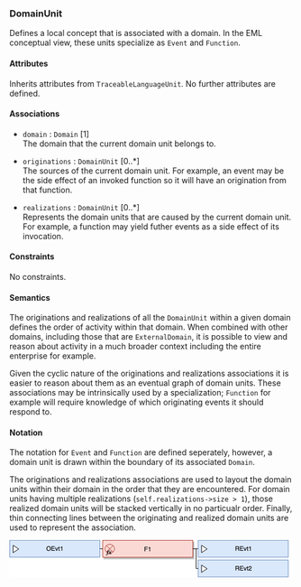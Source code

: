 ### DomainUnit

Defines a local concept that is associated with a domain. In the EML conceptual view, these units specialize as `Event` and `Function`.

#### Attributes

Inherits attributes from `TraceableLanguageUnit`. No further attributes are defined.

#### Associations

- `domain` : `Domain` [1]  
 The domain that the current domain unit belongs to.

- `originations` : `DomainUnit` [0..*]  
The sources of the current domain unit. For example, an event may be the side effect of an invoked function so it will have an origination from that function.

- `realizations` : `DomainUnit` [0..*]  
Represents the domain units that are caused by the current domain unit. For example, a function may yield futher events as a side effect of its invocation.

#### Constraints

No constraints.

#### Semantics

The originations and realizations of all the `DomainUnit` within a given domain defines the order of activity within that domain. When combined with other domains, including those that are `ExternalDomain`, it is possible to view and reason about activity in a much broader context including the entire enterprise for example.

Given the cyclic nature of the originations and realizations associations it is easier to reason about them as an eventual graph of domain units. These associations may be intrinsically used by a specialization; `Function` for example will require knowledge of which originating events it should respond to.

#### Notation

The notation for `Event` and `Function` are defined seperately, however, a domain unit is drawn within the boundary of its associated `Domain`.

The originations and realizations associations are used to layout the domain units within their domain in the order that they are encountered. For domain units having multiple realizations (`self.realizations->size > 1`), those realized domain units will be stacked vertically in no particualr order. Finally, thin connecting lines between the originating and realized domain units are used to represent the association.

![Domain Unit Associations](../../images/notation-domain-unit-ordering.png)

